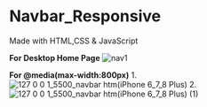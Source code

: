 # Navbar_Responsive
Made with HTML,CSS &amp; JavaScript

**For Desktop Home Page**
![nav1](https://user-images.githubusercontent.com/64527538/171049580-0f66d9ed-3e94-48e6-8cda-7252ad64853f.PNG)

**For @media(max-width:800px)**
1.
![127 0 0 1_5500_navbar htm(iPhone 6_7_8 Plus)](https://user-images.githubusercontent.com/64527538/171049716-c934f2f1-b960-4f0a-b66c-33bd78aa0ec3.png)
2.
![127 0 0 1_5500_navbar htm(iPhone 6_7_8 Plus) (1)](https://user-images.githubusercontent.com/64527538/171049741-30e97caa-e776-4e29-8999-ad1911125da3.png)


